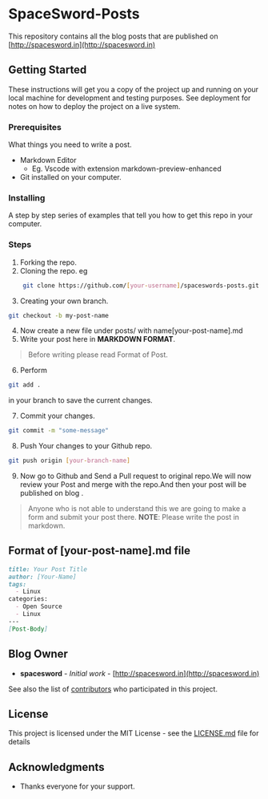 # SpaceSword-Posts

This repository contains all the blog posts that are published on [http://spacesword.in](http://spacesword.in)

## Getting Started

These instructions will get you a copy of the project up and running on your local machine for development and testing purposes. See deployment for notes on how to deploy the project on a live system.

### Prerequisites

What things you need to write a post.
- Markdown Editor
    - Eg. Vscode with extension markdown-preview-enhanced
- Git installed on your computer.

### Installing

A step by step series of examples that tell you how to get this repo in your computer.

### Steps
1) Forking the repo.
2) Cloning the repo. eg
```bash
    git clone https://github.com/[your-username]/spaceswords-posts.git
```
3) Creating your own branch.
```bash
git checkout -b my-post-name
```
4) Now create a new file under posts/ with name[your-post-name].md
5) Write your post here in __MARKDOWN FORMAT__.
>Before writing please read Format of Post.
6) Perform 
```bash
git add .
```
in your branch to save the current changes.

7) Commit your changes.
```bash
git commit -m "some-message"
``` 
8) Push Your changes to your Github repo.
```bash
git push origin [your-branch-name]
```
9) Now go to Github and Send a Pull request to original repo.We will now review your Post and merge with the repo.And then your post will be published on blog .
> Anyone who is not able to understand this we are going to make a form and submit your post there.
>__NOTE__: Please write the post in markdown. 



## Format of [your-post-name].md file

```markdown
title: Your Post Title
author: [Your-Name]
tags:
  - Linux
categories:
  - Open Source
  - Linux
---
[Post-Body]
```

## Blog Owner

* **spacesword** - *Initial work* - [http://spacesword.in](http://spacesword.in)

See also the list of [contributors](https://github.com/spacesword-in) who participated in this project.

## License

This project is licensed under the MIT License - see the [LICENSE.md](LICENSE.md) file for details

## Acknowledgments

* Thanks everyone for your support.

